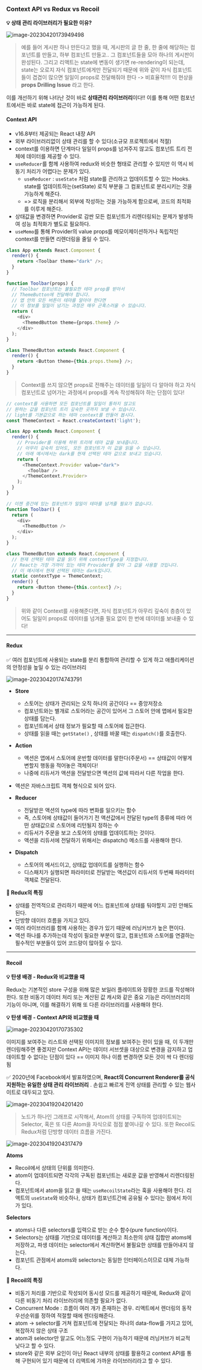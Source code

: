 ### Context API vs Redux vs Recoil

**💡 상태 관리 라이브러리가 필요한 이유?**

![image-20230420173949498](./assets/image-20230420173949498.png)

> 예를 들어 게시판 하나 만든다고 했을 때, 게시판의 글 한 줄, 한 줄에 해당하는 컴포넌트를 만들고, 하부 컴포넌트 만들고.. 그 컴포넌트들을 모아 하나의 게시판이 완성된다. 그리고 리액트는 state에 변동이 생기면 re-rendering이 되는데, state는 오로지 자식 컴포넌트에게만 전달되기 때문에 위와 같이 자식 컴포넌트들이 겹겹이 많으면 일일이 props로 전달해줘야 한다 -> 비효율적!!!! 이 현상을 **props Drilling Issue** 라고 한다.

이를 개선하기 위해 나타난 것이 바로 **상태관리 라이브러리**이다!! 이를 통해 어떤 컴포넌트에서든 바로 state에 접근이 가능하게 된다.



#### Context API

- v16.8부터 제공되는 React 내장 API
- 외부 라이브러리없이 상태 관리를 할 수 있다(소규모 프로젝트에서 적절)
- context를 이용하면 단계마다 일일이 props를 넘겨주지 않고도 컴포넌트 트리 전체에 데이터를 제공할 수 있다.
- `useReducer`를 함께 사용하여 redux와 비슷한 형태로 관리할 수 있지만 이 역시 비동기 처리가 어렵다는 문제가 있다.
  - `useReducer` : `useState` 처럼 state를 관리하고 업데이트할 수 있는 Hooks. state를 업데이트하는(setState) 로직 부분을 그 컴포넌트로 분리시키는 것을 가능하게 해준다.
  - => 로직을 분리해서 외부에 작성하는 것을 가능하게 함으로써, 코드의 최적화를 이루게 해준다.
- 상태값을 변경하면 Provider로 감싼 모든 컴포넌트가 리렌더링되는 문제가 발생하여 성능 최적화가 별도로 필요하다.
- `useMemo`를 통해 Provider의 value props를 메모이제이션하거나 독립적인 context를 만들면 리렌더링을 줄일 수 있다.

```javascript
class App extends React.Component {
  render() {
    return <Toolbar theme="dark" />;
  }
}

function Toolbar(props) {
  // Toolbar 컴포넌트는 불필요한 테마 prop를 받아서
  // ThemeButton에 전달해야 합니다.
  // 앱 안의 모든 버튼이 테마를 알아야 한다면
  // 이 정보를 일일이 넘기는 과정은 매우 곤혹스러울 수 있습니다.
  return (
    <div>
      <ThemedButton theme={props.theme} />
    </div>
  );
}

class ThemedButton extends React.Component {
  render() {
    return <Button theme={this.props.theme} />;
  }
}
```

> Context를 쓰지 않으면 props로 전해주는 데이터를 일일이 다 알아야 하고 자식 컴포넌트로 넘어가는 과정에서 props를 계속 작성해줘야 하는 단점이 있다!

```javascript
// context를 사용하면 모든 컴포넌트를 일일이 통하지 않고도
// 원하는 값을 컴포넌트 트리 깊숙한 곳까지 보낼 수 있습니다.
// light를 기본값으로 하는 테마 context를 만들어 봅시다.
const ThemeContext = React.createContext('light');

class App extends React.Component {
  render() {
    // Provider를 이용해 하위 트리에 테마 값을 보내줍니다.
    // 아무리 깊숙히 있어도, 모든 컴포넌트가 이 값을 읽을 수 있습니다.
    // 아래 예시에서는 dark를 현재 선택된 테마 값으로 보내고 있습니다.
    return (
      <ThemeContext.Provider value="dark">
        <Toolbar />
      </ThemeContext.Provider>
    );
  }
}

// 이젠 중간에 있는 컴포넌트가 일일이 테마를 넘겨줄 필요가 없습니다.
function Toolbar() {
  return (
    <div>
      <ThemedButton />
    </div>
  );
}

class ThemedButton extends React.Component {
  // 현재 선택된 테마 값을 읽기 위해 contextType을 지정합니다.
  // React는 가장 가까이 있는 테마 Provider를 찾아 그 값을 사용할 것입니다.
  // 이 예시에서 현재 선택된 테마는 dark입니다.
  static contextType = ThemeContext;
  render() {
    return <Button theme={this.context} />;
  }
}
```

> 위와 같이 Context를 사용해준다면, 자식 컴포넌트가 아무리 깊숙이 층층이 있어도 일일이 props로 데이터를 넘겨줄 필요 없이 한 번에 데이터를 보내줄 수 있다!





---



#### Redux

✅ 여러 컴포넌트에 사용되는 state를 분리 통합하여 관리할 수 있게 하고 애플리케이션의 안정성을 높일 수 있는 라이브러리

![image-20230420174743791](./assets/image-20230420174743791.png)

- **Store**
  - 스토어는 상태가 관리되는 오직 하나의 공간이다 == 중앙저장소
  - 컴포넌트와는 별개로 스토어라는 공간이 있어서 그 스토어 안에 앱에서 필요한 상태를 담는다.
  - 컴포넌트에서 상태 정보가 필요할 때 스토어에 접근한다.
  - 상태를 읽을 때는 `getState()` , 상태를 바꿀 때는 `dispatch()`를 호출한다.
- **Action**
  - 액션은 앱에서 스토어에 운반할 데이터를 말한다(주문서) == 상태값이 어떻게 변할지 행동을 적어놓은 객체이다!
  - 나중에 리듀서가 액션을 전달받으면 액션의 값에 따라서 다른 작업을 한다.
- 액션은 자바스크립트 객체 형식으로 되어 있다.
  
- **Reducer**
  - 전달받은 액션의 type에 따라 변화를 일으키는 함수
  - 즉, 스토어에 상태값이 들어가기 전 액션값에서 전달된 type의 종류에 따라 어떤 상태값으로 스토어에 리턴될지 정하는 수
  - 리듀서가 주문을 보고 스토어의 상태를 업데이트하는 것이다.
  - 액션을 리듀서에 전달하기 위해서는 dispatch() 메소드를 사용해야 한다.

- **Dispatch**
  - 스토어의 메서드이고, 상태값 업데이트를 실행하는 함수
  - 디스패치가 실행되면 파라미터로 전달받는 액션값이 리듀서의 두번째 파라미터 객체로 전달된다.



**📌 Redux의 특징**

- 상태를 전역적으로 관리하기 때문에 어느 컴포넌트에 상태를 둬야할지 고민 안해도 된다.
- 단방향 데이터 흐름을 가지고 있다.
- 여러 라이브러리를 함께 사용하는 경우가 있기 때문에 러닝커브가 높은 편이다.
- 액션 하나를 추가하는데 작성이 필요한 부분이 많고, 컴포넌트와 스토어를 연결하는 필수적인 부분들이 있어 코드량이 많아질 수 있다.



----



#### Recoil

**💡 탄생 배경 - Redux와 비교했을 때**

Redux는 기본적인 store 구성을 위해 많은 보일러 플레이트와 장황한 코드를 작성해야 한다. 또한 비동기 데이터 처리 또는 계산된 값 캐시와 같은 중요 기능은 라이브러리의 기능이 아니며, 이를 해결하기 위해 또 다른 라이브러리를 사용해야 한다.



**💡 탄생 배경 - Context API와 비교했을 때**

![image-20230420170735302](./assets/image-20230420170735302.png)

이미지를 보여주는 리스트와 선택된 이미지의 정보를 보여주는 란이 있을 때, 이 두개만 렌더링해주면 좋겠지만 Context API는 데이터 서브셋을 대상으로 변경을 감지하고 업데이트할 수 없다는 단점이 있다 == 이미지 하나 이름 변경하면 모든 것이 싹 다 렌더링됨



✅ 2020년에 Facebook에서 발표하였으며, **React의 Concurrent Renderer를 공식 지원하는 유일한 상태 관리 라이브러리** . 손쉽고 빠르게 전역 상태를 관리할 수 있는 웹사이트로 대두되고 있다.

![image-20230419204201420](./assets/image-20230419204201420.png)

> 노드가 하나인 그래프로 시작해서, Atom의 상태를 구독하여 업데이트되는 Selector, 혹은 또 다른 Atom을 자식으로 점점 붙여나갈 수 있다. 또한 Recoil도 Redux처럼 단방향 데이터 흐름을 가진다.

![image-20230419204317479](./assets/image-20230419204317479.png)

**Atoms**

- Recoil에서 상태의 단위를 의미한다.
- atom이 업데이트되면 각각의 구독된 컴포넌트는 새로운 값을 반영해서 리렌더링된다.
- 컴포넌트에서 atom을 읽고 쓸 때는 `useRecoilState`라는 훅을 사용해야 한다. 리액트의 `useState`와 비슷하나, 상태가 컴포넌트간에 공유될 수 있다는 점에서 차이가 있다.

**Selectors**

- atoms나 다른 selectors를 입력으로 받는 순수 함수(pure function)이다.
- Selectors는 상태를 기반으로 데이터를 계산하고 최소한의 상태 집합만 atoms에 저장하고, 파생 데이터는 selector에서 계산하면서 불필요한 상태를 만들어내지 않는다.
- 컴포넌트 관점에서 atoms와 selectors는 동일한 인터페이스이므로 대체 가능하다.



**📌 Recoil의 특징**

- 비동기 처리를 기반으로 작성되어 동시성 모드를 제공하기 때문에, Redux와 같이 다른 비동기 처리 라이브러리에 의존할 필요가 없다.
- Concurrent Mode : 흐름이 여러 개가 존재하는 경우. 리액트에서 렌더링의 동작 우선순위를 정하여 적절할 때에 렌더링해준다.
- atom -> selector를 거쳐 컴포넌트에 전달되는 하나의 data-flow를 가지고 있어, 복잡하지 않은 상태 구조
- atom과 selector만 알고도 어느정도 구현이 가능하기 때문에 러닝커브가 비교적 낮다고 할 수 있다.
- store와 같은 외부 요인이 아닌 React 내부의 상태를 활용하고 context API를 통해 구현되어 있기 때문에 더 리액트에 가까운 라이브러리라고 할 수 있다.